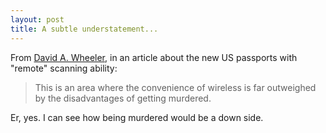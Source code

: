 ```yaml
---
layout: post
title: A subtle understatement...
---
```


From [David
A. Wheeler](http://www.dwheeler.com/blog/2005/03/23#epassword), in an
article about the new US passports with "remote" scanning ability:

> This is an area where the convenience of wireless is far
  outweighed by the disadvantages of getting murdered.

Er, yes. I can see how being murdered would be a down side.

